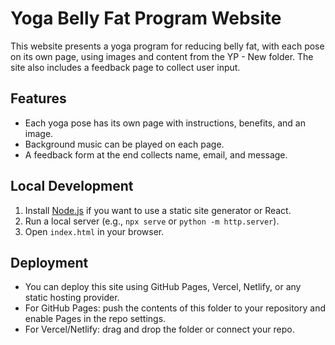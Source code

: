 # Yoga Belly Fat Program Website

This website presents a yoga program for reducing belly fat, with each pose on its own page, using images and content from the YP - New folder. The site also includes a feedback page to collect user input.

## Features
- Each yoga pose has its own page with instructions, benefits, and an image.
- Background music can be played on each page.
- A feedback form at the end collects name, email, and message.

## Local Development
1. Install [Node.js](https://nodejs.org/) if you want to use a static site generator or React.
2. Run a local server (e.g., `npx serve` or `python -m http.server`).
3. Open `index.html` in your browser.

## Deployment
- You can deploy this site using GitHub Pages, Vercel, Netlify, or any static hosting provider.
- For GitHub Pages: push the contents of this folder to your repository and enable Pages in the repo settings.
- For Vercel/Netlify: drag and drop the folder or connect your repo. 